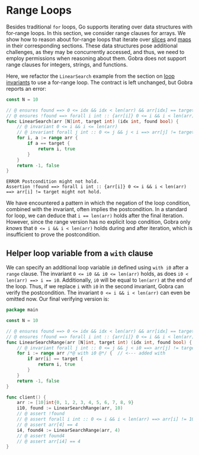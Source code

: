 # Range Loops

Besides traditional `for` loops, Go supports iterating over data structures with for-range loops.
In this section, we consider range clauses for arrays.
We show how to reason about for-range loops that iterate over [slices](../02/slices.md) and [maps](../02/maps.md) in their corresponding sections.
These data structures pose additional challenges, as they may be concurrently accessed, and thus, we need to employ permissions when reasoning about them.
Gobra does not support range clauses for integers, strings, and functions.

Here, we refactor the `LinearSearch` example from the section on [loop invariants](./loops-invariant.md) to use a for-range loop.
The contract is left unchanged, but Gobra reports an error:
``` go does_not_verify
const N = 10

// @ ensures found ==> 0 <= idx && idx < len(arr) && arr[idx] == target
// @ ensures !found ==> forall i int :: {arr[i]} 0 <= i && i < len(arr) ==> arr[i] != target
func LinearSearch(arr [N]int, target int) (idx int, found bool) {
	// @ invariant 0 <= i && i <= len(arr)
	// @ invariant forall j int :: 0 <= j && j < i ==> arr[j] != target
	for i, a := range arr {
		if a == target {
			return i, true
		}
	}
	return -1, false
}
```
``` text
ERROR Postcondition might not hold. 
Assertion !found ==> forall i int :: {arr[i]} 0 <= i && i < len(arr) ==> arr[i] != target might not hold.
```
We have encountered a pattern in which the negation of the loop condition, combined with the invariant, often implies the postcondition.
In a standard for loop, we can deduce that `i == len(arr)` holds after the final iteration.
However, since the range version has no explicit loop condition, Gobra only _knows_ that `0 <= i && i < len(arr)` holds during and after iteration, which is insufficient to prove the postcondition.

## Helper loop variable from a `with` clause
We can specify an additional loop variable `i0` defined using `with i0` after a `range` clause.
The invariant `0 <= i0 && i0 <= len(arr)` holds, as does `i0 < len(arr) ==> i == i0`.
Additionally, `i0` will be equal to `len(arr)` at the end of the loop.
Thus, if we replace `i` with `i0` in the second invariant, Gobra can verify the postcondition.
The invariant `0 <= i && i < len(arr)` can even be omitted now.
Our final verifying version is:
``` go verifies
package main

const N = 10

// @ ensures found ==> 0 <= idx && idx < len(arr) && arr[idx] == target
// @ ensures !found ==> forall i int :: {arr[i]} 0 <= i && i < len(arr) ==> arr[i] != target
func LinearSearchRange(arr [N]int, target int) (idx int, found bool) {
	// @ invariant forall j int :: 0 <= j && j < i0 ==> arr[j] != target
	for i := range arr /*@ with i0 @*/ {  // <--- added with
		if arr[i] == target {
			return i, true
		}
	}
	return -1, false
}

func client() {
	arr := [10]int{0, 1, 2, 3, 4, 5, 6, 7, 8, 9}
	i10, found := LinearSearchRange(arr, 10)
	// @ assert !found
	// @ assert forall i int :: 0 <= i && i < len(arr) ==> arr[i] != 10
	// @ assert arr[4] == 4
	i4, found4 := LinearSearchRange(arr, 4)
	// @ assert found4
	// @ assert arr[i4] == 4
}
```
